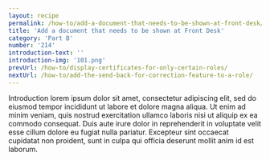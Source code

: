 ```yaml
---
layout: recipe
permalink: /how-to/add-a-document-that-needs-to-be-shown-at-front-desk/
title: 'Add a document that needs to be shown at Front Desk'
category: 'Part B'
number: '214'
introduction-text: ''
introduction-img: '101.png'
prevUrl: /how-to/display-certificates-for-only-certain-roles/
nextUrl: /how-to/add-the-send-back-for-correction-feature-to-a-role/
---
```


Introduction lorem ipsum dolor sit amet, consectetur adipiscing elit, sed do eiusmod tempor incididunt ut labore et dolore magna aliqua. Ut enim ad minim veniam, quis nostrud exercitation ullamco laboris nisi ut aliquip ex ea commodo consequat. Duis aute irure dolor in reprehenderit in voluptate velit esse cillum dolore eu fugiat nulla pariatur. Excepteur sint occaecat cupidatat non proident, sunt in culpa qui officia deserunt mollit anim id est laborum.

